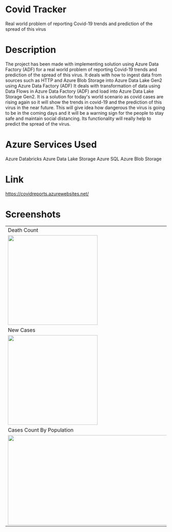 # Covid Tracker
Real world problem of reporting Covid-19 trends and prediction of the spread of this virus

# Description
The project has been made with implementing solution using Azure Data Factory (ADF) for a real world problem of reporting Covid-19 trends and prediction of the spread of this virus. 
It deals with how to ingest data from sources such as HTTP and Azure Blob Storage into Azure Data Lake Gen2 using Azure Data Factory (ADF)
It deals with transformation of data using Data Flows in Azure Data Factory (ADF) and load into Azure Data Lake Storage Gen2.
It is a solution for today's world scenario as covid cases are rising again so it will show the trends in covid-19 and the prediction of this virus in the near future. This will give idea how dangerous the virus is going to be in the coming days and it will be a warning sign for the people to stay safe and maintain social distancing. Its functionality will really help to predict the spread of the virus.

# Azure Services Used
Azure Databricks
Azure Data Lake Storage
Azure SQL
Azure Blob Storage

# Link
https://covidreports.azurewebsites.net/

# Screenshots
<table>
  <tr>
    <td>Death Count</td>
     <td>Confirmed Cases</td>  
  </tr>
  <tr>
    <td><img src="https://user-images.githubusercontent.com/66421821/150181147-7fe7b729-d77f-4735-a5d2-c72ae455e60f.PNG" height="280" width="280"></td> 
    <td><img src="https://user-images.githubusercontent.com/66421821/150181555-f2b6793a-16cd-42d2-abc7-9f06dcd867c5.PNG" height="280" width="280"></td>  
      
  </tr>
  
  <tr>
  <td>New Cases</td>
  <td>Cases Count</td>
  </tr>
  <tr>
    <td><img src="https://user-images.githubusercontent.com/66421821/150181630-1bef77c3-5d6b-4f7e-9a07-96f04f5e1f0c.PNG" height="280" width="280"></td>
    <td><img src="https://user-images.githubusercontent.com/66421821/150182311-b460d7ff-4882-455a-856b-b6acc9ac2f6b.PNG" height="280" width="560"></td>   
  </tr>
  
   <tr>
  <td>Cases Count By Population</td>
  <td>Tests Done</td>
  </tr>
  <tr>
    <td><img src="https://user-images.githubusercontent.com/66421821/150183586-b9655cea-7a66-466d-9f29-8074f5f2df45.PNG" height="280" width="560"></td> 
    <td><img src="https://user-images.githubusercontent.com/66421821/150187070-ae6aea50-2e7b-4b87-8296-8db588882e80.PNG" height="280" width="560"></td>  
  </tr>
  
 </table>
